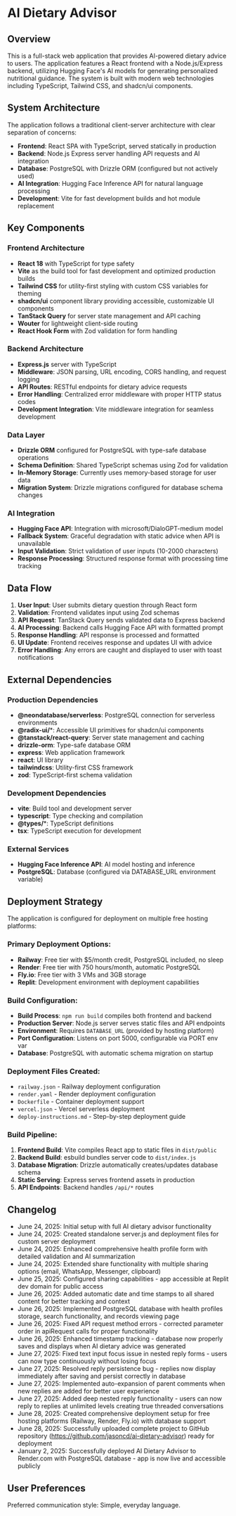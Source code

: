 # AI Dietary Advisor

## Overview

This is a full-stack web application that provides AI-powered dietary advice to users. The application features a React frontend with a Node.js/Express backend, utilizing Hugging Face's AI models for generating personalized nutritional guidance. The system is built with modern web technologies including TypeScript, Tailwind CSS, and shadcn/ui components.

## System Architecture

The application follows a traditional client-server architecture with clear separation of concerns:

- **Frontend**: React SPA with TypeScript, served statically in production
- **Backend**: Node.js Express server handling API requests and AI integration
- **Database**: PostgreSQL with Drizzle ORM (configured but not actively used)
- **AI Integration**: Hugging Face Inference API for natural language processing
- **Development**: Vite for fast development builds and hot module replacement

## Key Components

### Frontend Architecture
- **React 18** with TypeScript for type safety
- **Vite** as the build tool for fast development and optimized production builds
- **Tailwind CSS** for utility-first styling with custom CSS variables for theming
- **shadcn/ui** component library providing accessible, customizable UI components
- **TanStack Query** for server state management and API caching
- **Wouter** for lightweight client-side routing
- **React Hook Form** with Zod validation for form handling

### Backend Architecture
- **Express.js** server with TypeScript
- **Middleware**: JSON parsing, URL encoding, CORS handling, and request logging
- **API Routes**: RESTful endpoints for dietary advice requests
- **Error Handling**: Centralized error middleware with proper HTTP status codes
- **Development Integration**: Vite middleware integration for seamless development

### Data Layer
- **Drizzle ORM** configured for PostgreSQL with type-safe database operations
- **Schema Definition**: Shared TypeScript schemas using Zod for validation
- **In-Memory Storage**: Currently uses memory-based storage for user data
- **Migration System**: Drizzle migrations configured for database schema changes

### AI Integration
- **Hugging Face API**: Integration with microsoft/DialoGPT-medium model
- **Fallback System**: Graceful degradation with static advice when API is unavailable
- **Input Validation**: Strict validation of user inputs (10-2000 characters)
- **Response Processing**: Structured response format with processing time tracking

## Data Flow

1. **User Input**: User submits dietary question through React form
2. **Validation**: Frontend validates input using Zod schemas
3. **API Request**: TanStack Query sends validated data to Express backend
4. **AI Processing**: Backend calls Hugging Face API with formatted prompt
5. **Response Handling**: API response is processed and formatted
6. **UI Update**: Frontend receives response and updates UI with advice
7. **Error Handling**: Any errors are caught and displayed to user with toast notifications

## External Dependencies

### Production Dependencies
- **@neondatabase/serverless**: PostgreSQL connection for serverless environments
- **@radix-ui/***: Accessible UI primitives for shadcn/ui components
- **@tanstack/react-query**: Server state management and caching
- **drizzle-orm**: Type-safe database ORM
- **express**: Web application framework
- **react**: UI library
- **tailwindcss**: Utility-first CSS framework
- **zod**: TypeScript-first schema validation

### Development Dependencies
- **vite**: Build tool and development server
- **typescript**: Type checking and compilation
- **@types/***: TypeScript definitions
- **tsx**: TypeScript execution for development

### External Services
- **Hugging Face Inference API**: AI model hosting and inference
- **PostgreSQL**: Database (configured via DATABASE_URL environment variable)

## Deployment Strategy

The application is configured for deployment on multiple free hosting platforms:

### Primary Deployment Options:
- **Railway**: Free tier with $5/month credit, PostgreSQL included, no sleep
- **Render**: Free tier with 750 hours/month, automatic PostgreSQL
- **Fly.io**: Free tier with 3 VMs and 3GB storage
- **Replit**: Development environment with deployment capabilities

### Build Configuration:
- **Build Process**: `npm run build` compiles both frontend and backend
- **Production Server**: Node.js server serves static files and API endpoints
- **Environment**: Requires `DATABASE_URL` (provided by hosting platform)
- **Port Configuration**: Listens on port 5000, configurable via PORT env var
- **Database**: PostgreSQL with automatic schema migration on startup

### Deployment Files Created:
- `railway.json` - Railway deployment configuration
- `render.yaml` - Render deployment configuration  
- `Dockerfile` - Container deployment support
- `vercel.json` - Vercel serverless deployment
- `deploy-instructions.md` - Step-by-step deployment guide

### Build Pipeline:
1. **Frontend Build**: Vite compiles React app to static files in `dist/public`
2. **Backend Build**: esbuild bundles server code to `dist/index.js`
3. **Database Migration**: Drizzle automatically creates/updates database schema
4. **Static Serving**: Express serves frontend assets in production
5. **API Endpoints**: Backend handles `/api/*` routes

## Changelog

- June 24, 2025: Initial setup with full AI dietary advisor functionality
- June 24, 2025: Created standalone server.js and deployment files for custom server deployment
- June 24, 2025: Enhanced comprehensive health profile form with detailed validation and AI summarization
- June 24, 2025: Extended share functionality with multiple sharing options (email, WhatsApp, Messenger, clipboard)
- June 25, 2025: Configured sharing capabilities - app accessible at Replit dev domain for public access
- June 26, 2025: Added automatic date and time stamps to all shared content for better tracking and context
- June 26, 2025: Implemented PostgreSQL database with health profiles storage, search functionality, and records viewing page
- June 26, 2025: Fixed API request method errors - corrected parameter order in apiRequest calls for proper functionality
- June 26, 2025: Enhanced timestamp tracking - database now properly saves and displays when AI dietary advice was generated
- June 27, 2025: Fixed text input focus issue in nested reply forms - users can now type continuously without losing focus
- June 27, 2025: Resolved reply persistence bug - replies now display immediately after saving and persist correctly in database
- June 27, 2025: Implemented auto-expansion of parent comments when new replies are added for better user experience
- June 27, 2025: Added deep nested reply functionality - users can now reply to replies at unlimited levels creating true threaded conversations
- June 28, 2025: Created comprehensive deployment setup for free hosting platforms (Railway, Render, Fly.io) with database support
- June 28, 2025: Successfully uploaded complete project to GitHub repository (https://github.com/jasoncd/ai-dietary-advisor) ready for deployment
- January 2, 2025: Successfully deployed AI Dietary Advisor to Render.com with PostgreSQL database - app is now live and accessible publicly

## User Preferences

Preferred communication style: Simple, everyday language.